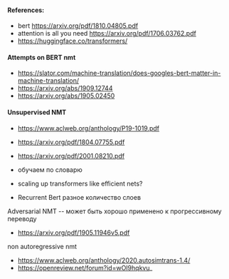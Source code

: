 

#### References:
* bert https://arxiv.org/pdf/1810.04805.pdf
* attention is all you need https://arxiv.org/pdf/1706.03762.pdf
* https://huggingface.co/transformers/

#### Attempts on BERT nmt
* https://slator.com/machine-translation/does-googles-bert-matter-in-machine-translation/
* https://arxiv.org/abs/1909.12744
* https://arxiv.org/abs/1905.02450

#### Unsupervised NMT
* https://www.aclweb.org/anthology/P19-1019.pdf
* https://arxiv.org/pdf/1804.07755.pdf
* https://arxiv.org/pdf/2001.08210.pdf


* обучаем по словарю
* scaling up transformers like efficient nets?
* Recurrent Bert разное количество слоев

Adversarial NMT -- может быть хорошо применено к прогрессивному переводу
* https://arxiv.org/pdf/1905.11946v5.pdf

non autoregressive nmt
* https://www.aclweb.org/anthology/2020.autosimtrans-1.4/
* https://openreview.net/forum?id=wOI9hqkvu_